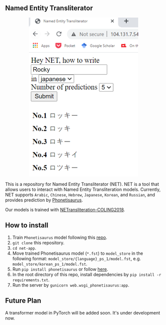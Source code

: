 ## Named Entity Transliterator

<p align="center">
 <a href='http://104.131.7.54/'>
   <img src='docs/net_app.png' class='center' width='70%' height='70%'>
 </a>
</p>

This is a repository for Named Entity Transliterator (NET). NET is a tool that
allows users to interact with Named Entity Transliteration models. Currently,
NET supports `Arabic`, `Chinese`, `Hebrew`, `Japanese`, `Korean`, and `Russian`,
and provides prediction by [Phonetisaurus](https://github.com/AdolfVonKleist/Phonetisaurus).

Our models is trained with [NETransliteration-COLING2018](https://github.com/steveash/NETransliteration-COLING2018).

## How to install

1. Train `Phonetisaurus` model following this [repo](https://github.com/steveash/NETransliteration-COLING2018).
1. `git clone` this repository.
1. `cd net-app`.
1. Move trained Phonetisaurus model (`*.fst`) to `model_store` in the following format:
   `model_store/{language}_ps_1/model.fst`, e.g. `model_store/korean_ps_1/model.fst`.
1. Run `pip install phonetisaurus` or follow [here](https://pypi.org/project/phonetisaurus/).
1. In the root directory of this repo, install dependencies by `pip install -r requirements.txt`.
1. Run the server by `gunicorn web.wsgi_phonetisaurus:app`.

## Future Plan

A transformer model in PyTorch will be added soon. It's under development now.
